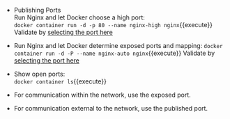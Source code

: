 - Publishing Ports  
Run Nginx and let Docker choose a high port:  
`docker container run -d -p 80 --name nginx-high nginx`{{execute}}
Validate by [selecting the port here]({{TRAFFIC_SELECTOR}})

- Run Nginx and let Docker determine exposed ports and mapping: 
`docker container run -d -P --name nginx-auto nginx`{{execute}}
Validate by [selecting the port here]({{TRAFFIC_SELECTOR}})

- Show open ports:  
`docker container ls`{{execute}}

- For communication within the network, use the exposed port.
- For communication external to the network, use the published port. 